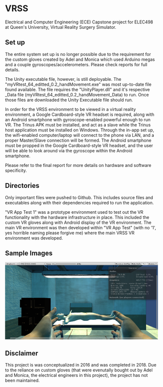 # VRSS
Electrical and Computer Engineering (ECE) Capstone project for ELEC498 at Queen's University, Virtual Reality Surgery Simulator.

## Set up
The entire system set up is no longer possible due to the requirement for the custom gloves created by Adel and Monica which used Arduino megas and a couple gyroscopes/accelerometers. Please check reports for full details.

The Unity executable file, however, is still deployable. The "myVRtest_64_editted_0.2_handMovement.exe" was most up-to-date file found available. The file requires the "UnityPlayer.dll" and it's respective \_Data file (myVRtest_64_editted_0.2_handMovement_Data) to run. Once those files are downloaded the Unity Executable file should run. 

In order for the VRSS environment to be viewed in a virtual reality environment, a Google Cardboard-style VR headset is required, along with an Android smartphone with gyroscope-enabled powerful enough to run VR. The Trinus APK must be installed, and act as a slave while the Trinus host application must be installed on Windows. Through the in-app set up, the wifi-enabled computer/laptop will connect to the phone via LAN, and a proper Master/Slave connection will be formed. The Android smartphone must be propped in the Google Cardboard-style VR headset, and the user will be able to look around via the gyroscope within the Android smartphone.

Please refer to the final report for more details on hardware and software specificity.

## Directories
Only important files were pushed to Github. This includes source files and executables along with their dependencies required to run the application.

"VR App Test 1" was a prototype environment used to test out the VR functionality with the hardware infrastructure in place. This included the custom VR gloves along with Android display of the VR environment. The main VR environment was then developed within "VR App Test" (with no '1', yes horrible naming please forgive me) where the main VRSS VR environment was developed.

## Sample Images
![VRSS_Sample_img](https://github.com/ericchowder/VRSS/blob/master/VRSS_Unity_img.PNG?raw=true)

## Disclaimer
This project is was conceptualized in 2016 and was completed in 2018. Due to the reliance on custom gloves (that were evenutally bought out by Adel and Monica, the electrical engineers in this project), the project has not been maintained. 
